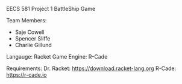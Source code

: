 EECS 581 Project 1 BattleShip Game

Team Members:
  - Saje Cowell
  - Spencer Sliffe
  - Charlie Gillund


Langauge: Racket
Game Engine: R-Cade

Requirements:
Dr. Racket: https://download.racket-lang.org
R-Cade: https://r-cade.io

